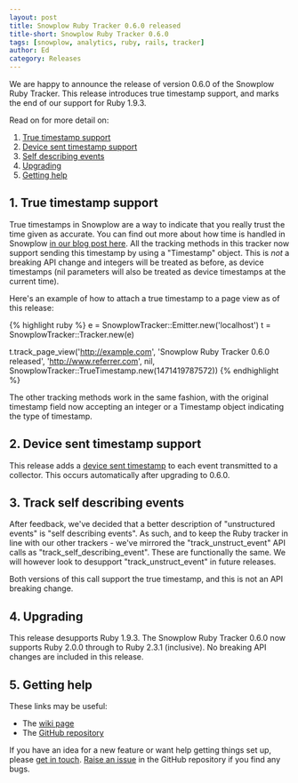 ```yaml
---
layout: post
title: Snowplow Ruby Tracker 0.6.0 released
title-short: Snowplow Ruby Tracker 0.6.0
tags: [snowplow, analytics, ruby, rails, tracker]
author: Ed
category: Releases
---
```


We are happy to announce the release of version 0.6.0 of the Snowplow Ruby Tracker. This release introduces true timestamp
support, and marks the end of our support for Ruby 1.9.3.

Read on for more detail on:

1. [True timestamp support](/blog/2016/08/16/snowplow-ruby-tracker-0.6.0-released/#ttm)
2. [Device sent timestamp support](/blog/2016/08/16/snowplow-ruby-tracker-0.6.0-released/#stm)
3. [Self describing events](/blog/2016/08/16/snowplow-ruby-tracker-0.6.0-released/#selfdescribingevents)
4. [Upgrading](/blog/2016/08/16/snowplow-ruby-tracker-0.6.0-released/#upgrading)
5. [Getting help](/blog/2016/08/16/snowplow-ruby-tracker-0.6.0-released/#help)

<!--more-->

<h2 id="ttm">1. True timestamp support</h2>

True timestamps in Snowplow are a way to indicate that you really trust the time given as accurate. You can find out more
about how time is handled in Snowplow [in our blog post here][snowplow-time]. All the tracking methods
in this tracker now support sending this timestamp by using a "Timestamp" object. This is *not* a breaking API change and integers will be treated
as before, as device timestamps (nil parameters will also be treated as device timestamps at the current time).

Here's an example of how to attach a true timestamp to a page view as of this release:

{% highlight ruby %}
e = SnowplowTracker::Emitter.new('localhost')
t = SnowplowTracker::Tracker.new(e)

t.track_page_view('http://example.com', 
                  'Snowplow Ruby Tracker 0.6.0 released',
                  'http://www.referrer.com', 
                   nil, 
                   SnowplowTracker::TrueTimestamp.new(1471419787572))
{% endhighlight %}

The other tracking methods work in the same fashion, with the original timestamp field now accepting an integer or a Timestamp object indicating the type of timestamp. 

<h2 id="stm">2. Device sent timestamp support</h2>

This release adds a [device sent timestamp][snowplow-time] to each event transmitted to a collector. This occurs automatically after upgrading to 0.6.0.

<h2 id="selfdescribingevents">3. Track self describing events</h2>
 
After feedback, we've decided that a better description of "unstructured events" is "self describing events". As such, and to keep the Ruby tracker in
line with our other trackers - we've mirrored the "track_unstruct_event" API calls as "track_self_describing_event". These are functionally the same. We will however
look to desupport "track_unstruct_event" in future releases.

Both versions of this call support the true timestamp, and this is not an API breaking change.

<h2 id="upgrading">4. Upgrading</h2>

This release desupports Ruby 1.9.3. The Snowplow Ruby Tracker 0.6.0 now supports Ruby 2.0.0 through to Ruby 2.3.1 (inclusive). No breaking API changes are
included in this release.

<h2 id="help">5. Getting help</h2>

These links may be useful:

* The [wiki page][wiki]
* The [GitHub repository][repo]

If you have an idea for a new feature or want help getting things set up, please [get in touch][talk-to-us]. [Raise an issue][issues] in the GitHub repository if you find any bugs.

[snowplow-time]: http://snowplowanalytics.com/blog/2015/09/15/improving-snowplows-understanding-of-time/
[repo]: https://github.com/snowplow/snowplow-ruby-tracker
[wiki]: https://github.com/snowplow/snowplow/wiki/Ruby-Tracker
[issues]: https://github.com/snowplow/snowplow-ruby-tracker/issues
[talk-to-us]: https://github.com/snowplow/snowplow/wiki/Talk-to-us
